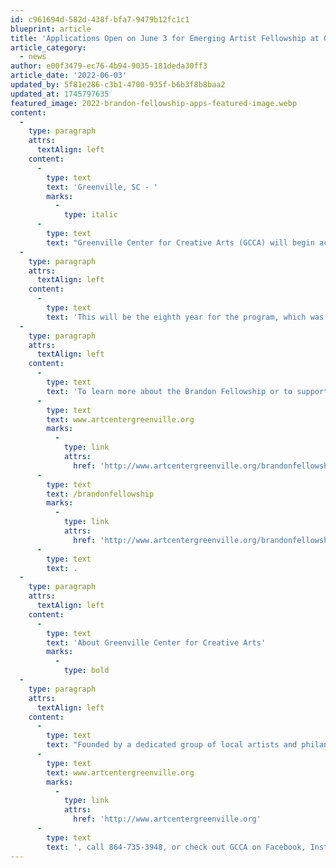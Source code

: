 ```yaml
---
id: c961694d-582d-438f-bfa7-9479b12fc1c1
blueprint: article
title: 'Applications Open on June 3 for Emerging Artist Fellowship at Greenville Center for Creative Arts'
article_category:
  - news
author: e00f3479-ec76-4b94-9035-181deda30ff3
article_date: '2022-06-03'
updated_by: 5f81e286-c3b1-4700-935f-b6b3f8b8baa2
updated_at: 1745797635
featured_image: 2022-brandon-fellowship-apps-featured-image.webp
content:
  -
    type: paragraph
    attrs:
      textAlign: left
    content:
      -
        type: text
        text: 'Greenville, SC - '
        marks:
          -
            type: italic
      -
        type: text
        text: "Greenville Center for Creative Arts (GCCA) will begin accepting applications for its annual emerging young artist program, the Brandon Fellowship, on Friday, June 3, 2022. This 12-month program aims to develop three emerging artists between the ages of 21 to 30 who represent the diversity of the Greenville community. Those selected receive free studio space, a stipend for supplies, a supportive environment, mentorship, and complimentary art education for one full year. Through this unique opportunity for young creative arts professionals, Fellowship alumni have established themselves as full-time working artists, designers, graduate students, artists-in-residence, instructors, published artists, grant recipients, and award winners.\_"
  -
    type: paragraph
    attrs:
      textAlign: left
    content:
      -
        type: text
        text: 'This will be the eighth year for the program, which was created in 2015 when the Art Center was founded. The application will be available until July 3rd on GCCA’s website. In addition, paper copies can be picked up in person at 101 Abney Street Tuesday through Friday, 9:00 a.m. to 5:00 p.m., or Saturday 11:00 a.m. to 3:00 p.m. Applicants must be legal citizens of the United States and residents of Greenville County. They must also be between the ages of 21 and 30. Prior professional art training or post-secondary education is not required for consideration. Completed applications must be received by 11:59 p.m. on Wednesday, July 3, 2022, to be considered.'
  -
    type: paragraph
    attrs:
      textAlign: left
    content:
      -
        type: text
        text: 'To learn more about the Brandon Fellowship or to support the program with a donation, visit '
      -
        type: text
        text: www.artcentergreenville.org
        marks:
          -
            type: link
            attrs:
              href: 'http://www.artcentergreenville.org/brandonfellowship'
      -
        type: text
        text: /brandonfellowship
        marks:
          -
            type: link
            attrs:
              href: 'http://www.artcentergreenville.org/brandonfellowship'
      -
        type: text
        text: .
  -
    type: paragraph
    attrs:
      textAlign: left
    content:
      -
        type: text
        text: 'About Greenville Center for Creative Arts'
        marks:
          -
            type: bold
  -
    type: paragraph
    attrs:
      textAlign: left
    content:
      -
        type: text
        text: "Founded by a dedicated group of local artists and philanthropists, Greenville Center for Creative Arts (GCCA) opened in May 2015 as a community hub for the visual arts. A 501(c)(3) non-profit organization, its mission is to enrich the cultural fabric of the communities it serves through visual arts promotion, education, and inspiration. GCCA provides arts education to more than 900 people each year, as well as showcases local artists, and nurtures appreciation and enjoyment in the arts. It houses artists' studios, an emerging artists’ fellowship, exhibitions, free community programs, and classes for all ages. For more information, visit "
      -
        type: text
        text: www.artcentergreenville.org
        marks:
          -
            type: link
            attrs:
              href: 'http://www.artcentergreenville.org'
      -
        type: text
        text: ', call 864-735-3948, or check out GCCA on Facebook, Instagram, and YouTube.'
---
```

